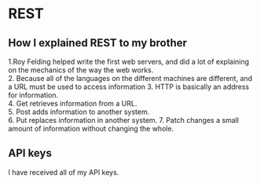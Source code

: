 # REST  

## How I explained REST to my brother  

1.Roy Felding helped write the first web servers, and did a lot of explaining on the mechanics of the way the web works.  
2. Because all of the languages on the different machines are different, and a URL must be used to access information
3. HTTP is basically an address for information.  
4. Get retrieves information from a URL.  
5. Post adds information to another system.  
6. Put replaces information in another system.
7. Patch changes a small amount of information without changing the whole.  

## API keys  
I have received all of my API keys.